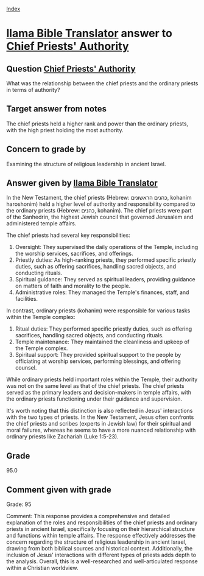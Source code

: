 
[Index](../../index.md)
# [llama Bible Translator](../../answering_models/llama_Bible_Translator.md) answer to [Chief Priests' Authority](../../questions/Chief_Priests'_Authority.md)

## Question [Chief Priests' Authority](../../questions/Chief_Priests'_Authority.md)
What was the relationship between the chief priests and the ordinary priests in terms of authority?

## Target answer from notes
The chief priests held a higher rank and power than the ordinary priests, with the high priest holding the most authority.

## Concern to grade by
Examining the structure of religious leadership in ancient Israel.

## Answer given by [llama Bible Translator](../../answering_models/llama_Bible_Translator.md)
In the New Testament, the chief priests (Hebrew: כהנים הראשונים, kohanim haroshonim) held a higher level of authority and responsibility compared to the ordinary priests (Hebrew: כהנים, kohanim). The chief priests were part of the Sanhedrin, the highest Jewish council that governed Jerusalem and administered temple affairs.

The chief priests had several key responsibilities:

1. Oversight: They supervised the daily operations of the Temple, including the worship services, sacrifices, and offerings.
2. Priestly duties: As high-ranking priests, they performed specific priestly duties, such as offering sacrifices, handling sacred objects, and conducting rituals.
3. Spiritual guidance: They served as spiritual leaders, providing guidance on matters of faith and morality to the people.
4. Administrative roles: They managed the Temple's finances, staff, and facilities.

In contrast, ordinary priests (kohanim) were responsible for various tasks within the Temple complex:

1. Ritual duties: They performed specific priestly duties, such as offering sacrifices, handling sacred objects, and conducting rituals.
2. Temple maintenance: They maintained the cleanliness and upkeep of the Temple complex.
3. Spiritual support: They provided spiritual support to the people by officiating at worship services, performing blessings, and offering counsel.

While ordinary priests held important roles within the Temple, their authority was not on the same level as that of the chief priests. The chief priests served as the primary leaders and decision-makers in temple affairs, with the ordinary priests functioning under their guidance and supervision.

It's worth noting that this distinction is also reflected in Jesus' interactions with the two types of priests. In the New Testament, Jesus often confronts the chief priests and scribes (experts in Jewish law) for their spiritual and moral failures, whereas he seems to have a more nuanced relationship with ordinary priests like Zachariah (Luke 1:5-23).

## Grade
95.0

## Comment given with grade
Grade: 95

Comment: This response provides a comprehensive and detailed explanation of the roles and responsibilities of the chief priests and ordinary priests in ancient Israel, specifically focusing on their hierarchical structure and functions within temple affairs. The response effectively addresses the concern regarding the structure of religious leadership in ancient Israel, drawing from both biblical sources and historical context. Additionally, the inclusion of Jesus' interactions with different types of priests adds depth to the analysis. Overall, this is a well-researched and well-articulated response within a Christian worldview.
